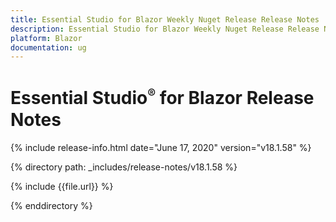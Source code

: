 ```yaml
---
title: Essential Studio for Blazor Weekly Nuget Release Release Notes  
description: Essential Studio for Blazor Weekly Nuget Release Release Notes  
platform: Blazor
documentation: ug
---
```


# Essential Studio<sup style="font-size:70%">&reg;</sup> for Blazor  Release Notes  

{% include release-info.html date="June 17, 2020"  version="v18.1.58" %} 

{% directory path: _includes/release-notes/v18.1.58 %}

{% include {{file.url}} %}

{% enddirectory %}

